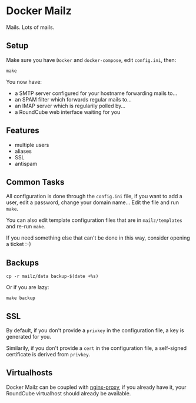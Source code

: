 # Docker Mailz

Mails. Lots of mails.

## Setup

Make sure you have `Docker` and `docker-compose`, edit `config.ini`,
then:

    make

You now have:

- a SMTP server configured for your hostname forwarding mails to…
- an SPAM filter which forwards regular mails to…
- an IMAP server which is regularily polled by…
- a RoundCube web interface waiting for you

## Features

- multiple users
- aliases
- SSL
- antispam

## Common Tasks

All configuration is done through the `config.ini` file, if you want
to add a user, edit a password, change your domain name… Edit the file
and run `make`.

You can also edit template configuration files that are in
`mailz/templates` and re-run `make`.

If you need something else that can't be done in this way, consider
opening a ticket :-)

## Backups

    cp -r mailz/data backup-$(date +%s)

Or if you are lazy:

    make backup

## SSL

By default, if you don't provide a `privkey` in the configuration
file, a key is generated for you.

Similarily, if you don't provide a `cert` in the configuration file,
a self-signed certificate is derived from `privkey`.

## Virtualhosts

Docker Mailz can be coupled with
[nginx-proxy](https://github.com/jwilder/nginx-proxy), if you already
have it, your RoundCube virtualhost should already be available.